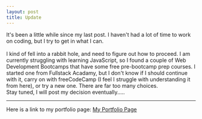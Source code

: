 ```yaml
---
layout: post
title: Update
---
```


It's been a little while since my last post.  I haven't had a lot of time to work on coding, but I try to get in what I can.  
<br>
I kind of fell into a rabbit hole, and need to figure out how to proceed.  I am currently struggling with learning JavaScript, so I found a couple of Web Development Bootcamps that have some free pre-bootcamp prep courses.  I started one from Fullstack Acadamy, but I don't know if I should continue with it, carry on with freeCodeCamp (I feel I struggle with understanding it from here), or try a new one.  There are far too many choices.
<br>
Stay tuned, I will post my decision eventually.....

---

Here is a link to my portfolio page:
[My Portfolio Page](https://dragon8029.github.io/Portfolio/)






